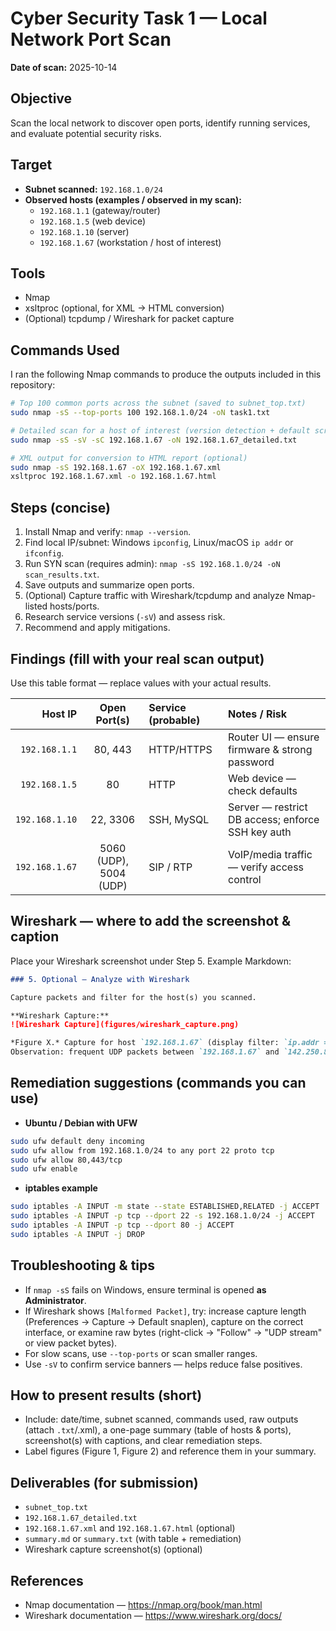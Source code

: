 
# Cyber Security Task 1 — Local Network Port Scan

**Date of scan:** 2025-10-14  

## Objective
Scan the local network to discover open ports, identify running services, and evaluate potential security risks.

## Target
- **Subnet scanned:** `192.168.1.0/24`  
- **Observed hosts (examples / observed in my scan):**
  - `192.168.1.1` (gateway/router)
  - `192.168.1.5` (web device)
  - `192.168.1.10` (server)
  - `192.168.1.67` (workstation / host of interest)

## Tools
- Nmap
- xsltproc (optional, for XML → HTML conversion)
- (Optional) tcpdump / Wireshark for packet capture

## Commands Used
I ran the following Nmap commands to produce the outputs included in this repository:

```bash
# Top 100 common ports across the subnet (saved to subnet_top.txt)
sudo nmap -sS --top-ports 100 192.168.1.0/24 -oN task1.txt

# Detailed scan for a host of interest (version detection + default scripts)
sudo nmap -sS -sV -sC 192.168.1.67 -oN 192.168.1.67_detailed.txt

# XML output for conversion to HTML report (optional)
sudo nmap -sS 192.168.1.67 -oX 192.168.1.67.xml
xsltproc 192.168.1.67.xml -o 192.168.1.67.html
```

## Steps (concise)
1. Install Nmap and verify: `nmap --version`.  
2. Find local IP/subnet: Windows `ipconfig`, Linux/macOS `ip addr` or `ifconfig`.  
3. Run SYN scan (requires admin): `nmap -sS 192.168.1.0/24 -oN scan_results.txt`.  
4. Save outputs and summarize open ports.  
5. (Optional) Capture traffic with Wireshark/tcpdump and analyze Nmap-listed hosts/ports.  
6. Research service versions (`-sV`) and assess risk.  
7. Recommend and apply mitigations.

## Findings (fill with your real scan output)
Use this table format — replace values with your actual results.

| Host IP | Open Port(s) | Service (probable) | Notes / Risk |
|---:|:---:|:---|:---|
| `192.168.1.1` | 80, 443 | HTTP/HTTPS | Router UI — ensure firmware & strong password |
| `192.168.1.5` | 80 | HTTP | Web device — check defaults |
| `192.168.1.10` | 22, 3306 | SSH, MySQL | Server — restrict DB access; enforce SSH key auth |
| `192.168.1.67` | 5060 (UDP), 5004 (UDP) | SIP / RTP | VoIP/media traffic — verify access control |

## Wireshark — where to add the screenshot & caption
Place your Wireshark screenshot under Step 5. Example Markdown:

```markdown
### 5. Optional — Analyze with Wireshark

Capture packets and filter for the host(s) you scanned.

**Wireshark Capture:**  
![Wireshark Capture](figures/wireshark_capture.png)

*Figure X.* Capture for host `192.168.1.67` (display filter: `ip.addr == 192.168.1.67 && udp`).  
Observation: frequent UDP packets between `192.168.1.67` and `142.250.82.223` (likely RTP/DTLS); some RTCP entries flagged `[Malformed Packet]`.
```

## Remediation suggestions (commands you can use)
- **Ubuntu / Debian with UFW**
```bash
sudo ufw default deny incoming
sudo ufw allow from 192.168.1.0/24 to any port 22 proto tcp
sudo ufw allow 80,443/tcp
sudo ufw enable
```

- **iptables example**
```bash
sudo iptables -A INPUT -m state --state ESTABLISHED,RELATED -j ACCEPT
sudo iptables -A INPUT -p tcp --dport 22 -s 192.168.1.0/24 -j ACCEPT
sudo iptables -A INPUT -p tcp --dport 80 -j ACCEPT
sudo iptables -A INPUT -j DROP
```

## Troubleshooting & tips
- If `nmap -sS` fails on Windows, ensure terminal is opened **as Administrator**.  
- If Wireshark shows `[Malformed Packet]`, try: increase capture length (Preferences → Capture → Default snaplen), capture on the correct interface, or examine raw bytes (right-click → "Follow" → "UDP stream" or view packet bytes).  
- For slow scans, use `--top-ports` or scan smaller ranges.  
- Use `-sV` to confirm service banners — helps reduce false positives.

## How to present results (short)
- Include: date/time, subnet scanned, commands used, raw outputs (attach `.txt`/.xml), a one-page summary (table of hosts & ports), screenshot(s) with captions, and clear remediation steps.  
- Label figures (Figure 1, Figure 2) and reference them in your summary.

## Deliverables (for submission)
- `subnet_top.txt`  
- `192.168.1.67_detailed.txt`  
- `192.168.1.67.xml` and `192.168.1.67.html` (optional)  
- `summary.md` or `summary.txt` (with table + remediation)  
- Wireshark capture screenshot(s) (optional)

## References
- Nmap documentation — https://nmap.org/book/man.html  
- Wireshark documentation — https://www.wireshark.org/docs/
